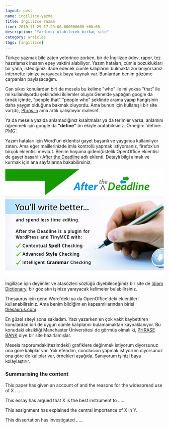 ```yaml
--- 
layout: post 
name: ingilizce-yazma 
title: İngilizce Yazma 
time: 2010-11-29 17:29:00.000000000 +00:00
description: "Yardımcı olabilecek birkaç site"
category: articles
tags: [ingilizce]
--- 
```



Türkçe yazmak bile zaten yeterince zorken, bir de İngilizce ödev, rapor, tez hazırlamak insanın epey vaktini alabiliyor. Yazım hataları, cümle bozuklukları bir yana, istediğinizi ifade edecek cümle kalıplarını bulmakta zorlanıyorsanız internette işinize yarayacak baya kaynak var. Bunlardan benim gözüme çarpanları paylaşacağım.


Can sıkıcı konulardan biri de mesela bu kelime "who" ile mi yoksa "that" ile mi kullanılıyordu şeklindeki ikilemler oluyor.Genelde yaptığım google da tırnak içinde,
"people that"
"people who"
şeklinde arama yapıp hangisinin daha yaygın olduğuna bakmak oluyordu. Ama bunun için kullanışlı bir site var(dı), [Phras.in](Phras.in) ama artık çalışmıyor malesef.


Ya da mesela yazıda anlamadığınız kısaltmalar ya da terimler varsa, anlamını öğrenmek için google da **"define"** ön ekiyle aratabilrsiniz. Örneğin: 'define: PMG'.


Yazım hataları için Word'un eklentisi gayet başarılı ve yaygınca kullanılıyor zaten. Ama eğer maillerinizde imla kontrolü yapmak istiyorsanız, firefox'un birçok eklentisi mevcut. Benim hoşuma gideni(üstelik OpenOffice eklentisi de gayet başarılı) [After the Deadline](http://www.afterthedeadline.com/) adlı eklenti. Detaylı bilgi almak ve kurmak için ana sayfalarına bakabilirsiniz.

[![](/images/open-source-grammar-and-spell-checker-after-the-deadline.jpg)](http://www.afterthedeadline.com/)


İngilizce için deyimler ve atasözleri sözlüğü diyebileceğimiz bir site de [Idiom Dictionary](http://idioms.thefreedictionary.com/), bir göz atın işinize yarayacak kelimeler bulabilirsiniz.

Thesaurus için gene Word'deki ya da OpenOffice'deki eklentileri kullanabilirsiniz. Ama benim bildiğim en kapsamlılarından birisi [thesaurus.com](http://thesaurus.com/).


En güzel siteyi sona sakladım. Yazı yazarken en çok vakit kaybettiren konulardan biri de uygun cümle kalıplarını bulamamaktan kaynaklanıyor. Bu konudaki eksikliği Manchaster Üniversitesi de görmüş olmalı ki, [PHRASE BANK](http://www.phrasebank.manchester.ac.uk/) diye bir site hazırlamışlar.

Mesela raporumdaki(tezimdeki) grafiklere değinmek istiyorum diyorsunuz ona göre kalıplar var. Yok efendim, conclusion yapmak istiyorum diyorsunuz ona göre de kalıplar var, örnekleri aşağıda. Sanıyorum işinizi baya kolaylaştırır.

### Summarising the content

This paper has given an account of and the reasons for the widespread use of X ......

This essay has argued that X is the best instrument to ......

This assignment has explained the central importance of X in Y.

This dissertation has investigated ......

